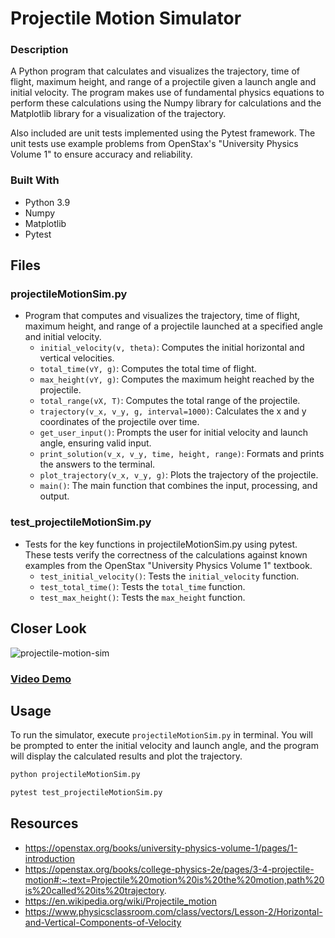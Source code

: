 # Projectile Motion Simulator

### Description
A Python program that calculates and visualizes the trajectory, time of flight, maximum height, and range of a projectile given a launch angle and initial velocity. The program makes use of fundamental physics equations to perform these calculations using the Numpy library for calculations and the Matplotlib library for a visualization of the trajectory. 

Also included are unit tests implemented using the Pytest framework. The unit tests use example problems from OpenStax's "University Physics Volume 1" to ensure accuracy and reliability.

### Built With
* Python 3.9
* Numpy
* Matplotlib
* Pytest

## Files
### projectileMotionSim.py
- Program that computes and visualizes the trajectory, time of flight, maximum height, and range of a projectile launched at a specified angle and initial velocity.
  - `initial_velocity(v, theta)`: Computes the initial horizontal and vertical velocities.
  - `total_time(vY, g)`: Computes the total time of flight.
  - `max_height(vY, g)`: Computes the maximum height reached by the projectile.
  - `total_range(vX, T)`: Computes the total range of the projectile.
  - `trajectory(v_x, v_y, g, interval=1000)`: Calculates the x and y coordinates of the projectile over time.
  - `get_user_input()`: Prompts the user for initial velocity and launch angle, ensuring valid input.
  - `print_solution(v_x, v_y, time, height, range)`: Formats and prints the answers to the terminal.
  - `plot_trajectory(v_x, v_y, g)`: Plots the trajectory of the projectile.
  - `main()`: The main function that combines the input, processing, and output.
### test_projectileMotionSim.py
- Tests for the key functions in projectileMotionSim.py using pytest. These tests verify the correctness of the calculations against known examples from the OpenStax "University Physics Volume 1" textbook.
  - `test_initial_velocity()`: Tests the `initial_velocity` function.
  - `test_total_time()`: Tests the `total_time` function.
  - `test_max_height()`: Tests the `max_height` function.

## Closer Look
![projectile-motion-sim](https://github.com/user-attachments/assets/40ffd9e5-2bce-493f-ad65-42ca2f071ac2)

### [Video Demo](https://youtu.be/kSCf7GNaRnU?si=JmcRXCaXSkn-ctGD)

## Usage
To run the simulator, execute `projectileMotionSim.py` in terminal. You will be prompted to enter the initial velocity and launch angle, and the program will display the calculated results and plot the trajectory.
```bash
python projectileMotionSim.py
```
```bash
pytest test_projectileMotionSim.py
```

## Resources
* https://openstax.org/books/university-physics-volume-1/pages/1-introduction
* https://openstax.org/books/college-physics-2e/pages/3-4-projectile-motion#:~:text=Projectile%20motion%20is%20the%20motion,path%20is%20called%20its%20trajectory.
* https://en.wikipedia.org/wiki/Projectile_motion
* https://www.physicsclassroom.com/class/vectors/Lesson-2/Horizontal-and-Vertical-Components-of-Velocity
